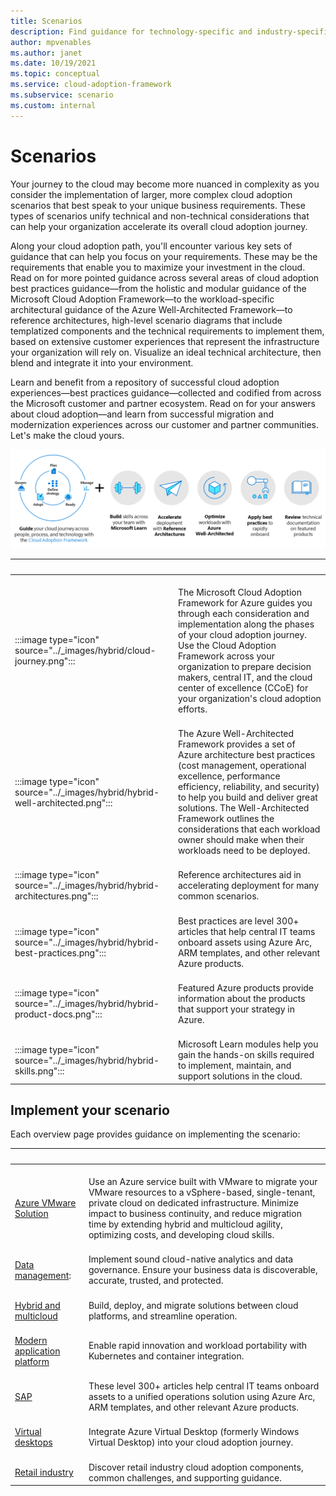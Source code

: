 ```yaml
---
title: Scenarios
description: Find guidance for technology-specific and industry-specific cloud adoption scenarios.
author: mpvenables
ms.author: janet
ms.date: 10/19/2021
ms.topic: conceptual
ms.service: cloud-adoption-framework
ms.subservice: scenario
ms.custom: internal
---
```


# Scenarios

Your journey to the cloud may become more nuanced in complexity as you consider the implementation of larger, more complex cloud adoption scenarios that best speak to your unique business requirements. These types of scenarios unify technical and non-technical considerations that can help your organization accelerate its overall cloud adoption journey.

Along your cloud adoption path, you'll encounter various key sets of guidance that can help you focus on your requirements. These may be the requirements that enable you to maximize your investment in the cloud. Read on for more pointed guidance across several areas of cloud adoption best practices guidance—from the holistic and modular guidance of the Microsoft Cloud Adoption Framework—to the workload-specific architectural guidance of the Azure Well-Architected Framework—to reference architectures, high-level scenario diagrams that include templatized components and the technical requirements to implement them, based on extensive customer experiences that represent the infrastructure your organization will rely on. Visualize an ideal technical architecture, then blend and integrate it into your environment.

Learn and benefit from a repository of successful cloud adoption experiences—best practices guidance—collected and codified from across the Microsoft customer and partner ecosystem. Read on for your answers about cloud adoption—and learn from successful migration and modernization experiences across our customer and partner communities. Let's make the cloud yours.

![Graphic of the end-to-end scenario components](./media/end-to-end-scenario-components.png)

| <span title="Icon">&nbsp;</span> | <span title="Description">&nbsp;</span> |
|--|--|
| <br> :::image type="icon" source="../_images/hybrid/cloud-journey.png"::: | <br> The Microsoft Cloud Adoption Framework for Azure guides you through each consideration and implementation along the phases of your cloud adoption journey. Use the Cloud Adoption Framework across your organization to prepare decision makers, central IT, and the cloud center of excellence (CCoE) for your organization's cloud adoption efforts. |
| <br> :::image type="icon" source="../_images/hybrid/hybrid-well-architected.png"::: | <br> The Azure Well-Architected Framework provides a set of Azure architecture best practices (cost management, operational excellence, performance efficiency, reliability, and security) to help you build and deliver great solutions. The Well-Architected Framework outlines the considerations that each workload owner should make when their workloads need to be deployed. |
| <br> :::image type="icon" source="../_images/hybrid/hybrid-architectures.png"::: | <br> Reference architectures aid in accelerating deployment for many common scenarios. |
| <br> :::image type="icon" source="../_images/hybrid/hybrid-best-practices.png"::: | <br> Best practices are level 300+ articles that help central IT teams onboard assets using Azure Arc, ARM templates, and other relevant Azure products. |
| <br> :::image type="icon" source="../_images/hybrid/hybrid-product-docs.png"::: | <br> Featured Azure products provide information about the products that support your strategy in Azure. |
| <br> :::image type="icon" source="../_images/hybrid/hybrid-skills.png"::: | <br> Microsoft Learn modules help you gain the hands-on skills required to implement, maintain, and support solutions in the cloud. |

## Implement your scenario

Each overview page provides guidance on implementing the scenario:

| <span title="Scenario">&nbsp;</span> | <span title="Description">&nbsp;</span> |
|--|--|
| <br> [Azure VMware Solution](../scenarios/azure-vmware/index.md) | <br> Use an Azure service built with VMware to migrate your VMware resources to a vSphere-based, single-tenant, private cloud on dedicated infrastructure. Minimize impact to business continuity, and reduce migration time by extending hybrid and multicloud agility, optimizing costs, and developing cloud skills. |
| <br> [Data management](./data-management/index.md): | <br> Implement sound cloud-native analytics and data governance. Ensure your business data is discoverable, accurate, trusted, and protected. |
| <br> [Hybrid and multicloud](./hybrid/index.md) | <br> Build, deploy, and migrate solutions between cloud platforms, and streamline operation. |
| <br> [Modern application platform](./aks/index.md) | <br> Enable rapid innovation and workload portability with Kubernetes and container integration. |
| <br> [SAP](./sap/index.md) | <br> These level 300+ articles help central IT teams onboard assets to a unified operations solution using Azure Arc, ARM templates, and other relevant Azure products. |
| <br> [Virtual desktops](./wvd/index.md) | <br> Integrate Azure Virtual Desktop (formerly Windows Virtual Desktop) into your cloud adoption journey. |
| <br> [Retail industry](../industry/retail/index.md) | <br> Discover retail industry cloud adoption components, common challenges, and supporting guidance. |
